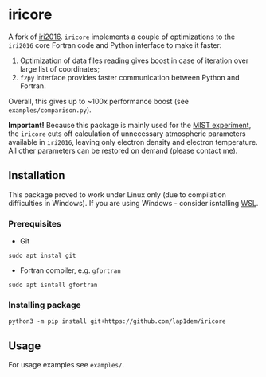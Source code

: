 # iricore
A fork of [iri2016](https://github.com/space-physics/iri2016). `iricore` implements a couple of optimizations to the `iri2016`
core Fortran code and Python interface to make it faster:
1. Optimization of data files reading gives boost in case of iteration over large list of coordinates;
2. `f2py` interface provides faster communication between Python and Fortran.

Overall, this gives up to ~100x performance boost (see `examples/comparison.py`).

**Important!** Because this package is mainly used for the [MIST experiment](http://www.physics.mcgill.ca/mist/), 
the `iricore` cuts off calculation of unnecessary atmospheric parameters available in `iri2016`, leaving only electron density
and electron temperature. All other parameters can be restored on demand (please contact me).

## Installation

This package proved to work under Linux only (due to compilation difficulties in Windows). 
If you are using Windows - consider isntalling [WSL](https://docs.microsoft.com/en-us/windows/wsl/install).

### Prerequisites
- Git
```
sudo apt instal git
```

- Fortran compiler, e.g. `gfortran`
```
sudo apt isntall gfortran
```

### Installing package
[//]: # ()
[//]: # (Then you can install the package via pip)

```
python3 -m pip install git+https://github.com/lap1dem/iricore
```

## Usage
For usage examples see `examples/`.